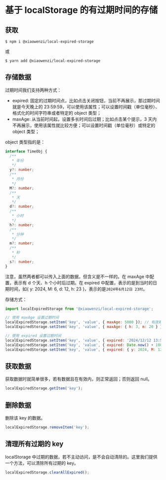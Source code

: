 # 基于 localStorage 的有过期时间的存储

## 获取

```shell
$ npm i @xiaowenzi/local-expired-storage
```

或

```shell
$ yarn add @xiaowenzi/local-expired-storage
```

## 存储数据

过期时间我们支持两种方式：

- expired: 固定的过期时间点，比如点击关闭按钮，当前不再展示，那过期时间就是今天晚上的 23:59:59，可以使用该属性；可以设置时间戳（单位毫秒）、格式化的时间字符串或者特定的 object 类型；
- maxAge: 从当前时间起，设置多长时间后过期；比如点击某个提示，3 天内不再展示，使用该属性就比较方便；可以设置时间戳（单位毫秒）或特定的 object 类型；

object 类型指的是：

```typescript
interface TimeObj {
  /**
   * 年份
   */
  y?: number;
  /**
   * 月份
   */
  M?: number;
  /**
   * 天
   */
  d?: number;
  /**
   * 小时
   */
  h?: number;
  /**
   * 分钟
   */
  m?: number;
  /**
   * 秒
   */
  s?: number;
}
```

注意，虽然两者都可以传入上面的数据，但含义是不一样的。在 maxAge 中配置，表示有 d 个天、h 个小时后过期。在 expired 中配置，表示的是到当时的日期时间，如{ y: 2024, M: 6, d: 12, h: 23 }，表示的是`2024年6月12日 23时`。

存储方式：

```javascript
import localExpiredStorage from '@xiaowenzi/local-expired-storage';

// 使用 maxAge 设置过期时间
localExpiredStorage.setItem('key', 'value', { maxAge: 5000 }); // 有效期为5000毫秒
localExpiredStorage.setItem('key', 'value', { maxAge: { h: 3, m: 20 } }); // 有效期为3小时20分钟

// 使用 expired 设置过期时间
localExpiredStorage.setItem('key', 'value', { expired: '2024/12/12 13:59:59' }); // 有效期截止到 2024/12/12 13:59:59
localExpiredStorage.setItem('key', 'value', { expired: Date.now() + 1000 * 60 * 60 * 12 }); // 有效期为 12 个小时，自己计算到期的时间戳
localExpiredStorage.setItem('key', 'value', { expired: { y: 2024, M: 12, d: 12, h: 14, m: 59 } }); // 有效期截止到 2024/12/12 14:59
```

## 获取数据

获取数据时就简单很多，若有数据且在有效内，则正常返回；否则返回 null。

```javascript
localExpiredStorage.getItem('key');
```

## 删除数据

删除该 key 的数据。

```javascript
localExpiredStorage.removeItem('key');
```

## 清理所有过期的 key

localStorage 中过期的数据，若不主动访问，是不会自动清除的。这里我们提供一个方法，可以清除所有过期的 key。

```javascript
localExpiredStorage.clearAllExpired();
```
